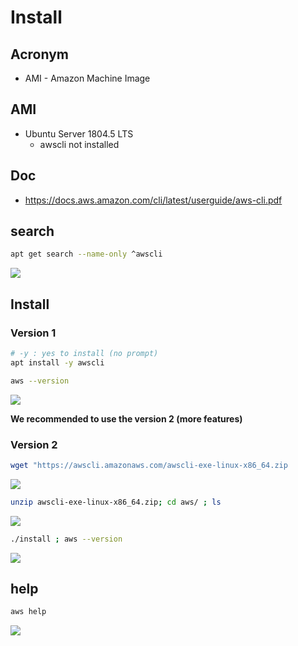 # Install

## Acronym
* AMI - Amazon Machine Image

## AMI
* Ubuntu Server 1804.5 LTS
  * awscli not installed

## Doc
* https://docs.aws.amazon.com/cli/latest/userguide/aws-cli.pdf

## search
````Bash
apt get search --name-only ^awscli
````
[<img src="https://i.imgur.com/wgLSQsJ.png">](https://i.imgur.com/wgLSQsJ.png)

## Install
### Version 1
````Bash
# -y : yes to install (no prompt)
apt install -y awscli
````
````Bash
aws --version
````
[<img src="https://i.imgur.com/2ywexVo.png">](https://i.imgur.com/2ywexVo.png)

**We recommended to use the version 2 (more features)**

### Version 2
````Bash
wget "https://awscli.amazonaws.com/awscli-exe-linux-x86_64.zip
````
[<img src="https://i.imgur.com/9QVhp2q.png">](https://i.imgur.com/9QVhp2q.png)

```Bash
unzip awscli-exe-linux-x86_64.zip; cd aws/ ; ls
```
[<img src="https://i.imgur.com/rblYsLv.png">](https://i.imgur.com/rblYsLv.png)

````Bash
./install ; aws --version
````
[<img src="https://i.imgur.com/oQdp0at.png">](https://i.imgur.com/oQdp0at.png)


## help
````Bash
aws help
````
[<img src="https://i.imgur.com/qAraxTA.png">](https://i.imgur.com/qAraxTA.png)
